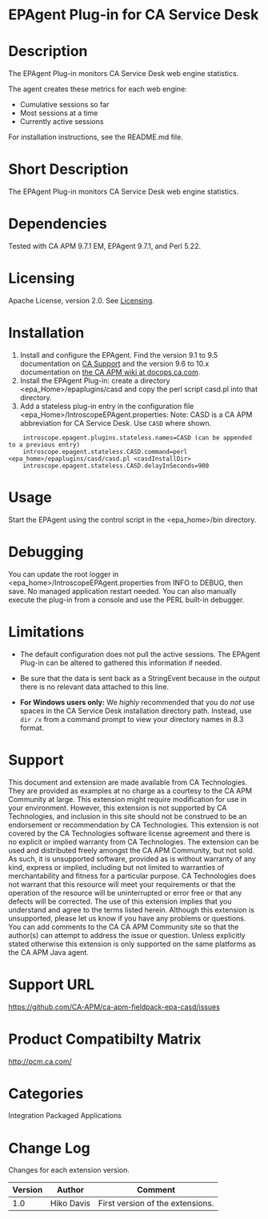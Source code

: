 # EPAgent Plug-in for CA Service Desk

# Description
The EPAgent Plug-in monitors CA Service Desk web engine statistics.

The agent creates these metrics for each web engine:
* Cumulative sessions so far
* Most sessions at a time
* Currently active sessions

For installation instructions, see the README.md file.

# Short Description
The EPAgent Plug-in monitors CA Service Desk web engine statistics.

# Dependencies
Tested with CA APM 9.7.1 EM, EPAgent 9.7.1, and Perl 5.22.

# Licensing
Apache License, version 2.0. See [Licensing](https://www.apache.org/licenses/LICENSE-2.0).

# Installation

1. Install and configure the EPAgent.
Find the version 9.1 to 9.5 documentation on [CA Support](https://support.ca.com) and the version 9.6 to 10.x documentation on [the CA APM wiki at docops.ca.com](https://docops.ca.com/display/APMDEVOPS).
2. Install the EPAgent Plug-in: create a directory \<epa_Home\>/epaplugins/casd and copy the perl script casd.pl into that directory.
3. Add a stateless plug-in entry in the configuration file \<epa_Home\>/IntroscopeEPAgent.properties:
Note: CASD is a CA APM abbreviation for CA Service Desk. Use ``CASD`` where shown.

```
	introscope.epagent.plugins.stateless.names=CASD (can be appended to a previous entry)
	introscope.epagent.stateless.CASD.command=perl <epa_home>/epaplugins/casd/casd.pl <casdInstallDir>
	introscope.epagent.stateless.CASD.delayInSeconds=900
```

# Usage
Start the EPAgent using the control script in the \<epa_home\>/bin directory.

# Debugging
You can update the root logger in \<epa_home\>/IntroscopeEPAgent.properties from INFO to DEBUG, then save. No managed application restart needed.
You can also manually execute the plug-in from a console and use the PERL built-in debugger.

# Limitations
* The default configuration does not pull the active sessions. The EPAgent Plug-in can be altered to gathered this information if needed.
* Be sure that the data is sent back as a StringEvent because in the output there is no relevant data attached to this line.

* **For Windows users only:**
We *highly* recommended that you do *not* use spaces in the CA Service Desk installation directory path.
Instead, use ``dir /x`` from a command prompt to view your directory names in 8.3 format.

# Support
This document and extension are made available from CA Technologies. They are provided as examples at no charge as a courtesy to the CA APM Community at large. This extension might require modification for use in your environment. However, this extension is not supported by CA Technologies, and inclusion in this site should not be construed to be an endorsement or recommendation by CA Technologies. This extension is not covered by the CA Technologies software license agreement and there is no explicit or implied warranty from CA Technologies. The extension can be used and distributed freely amongst the CA APM Community, but not sold. As such, it is unsupported software, provided as is without warranty of any kind, express or implied, including but not limited to warranties of merchantability and fitness for a particular purpose. CA Technologies does not warrant that this resource will meet your requirements or that the operation of the resource will be uninterrupted or error free or that any defects will be corrected. The use of this extension implies that you understand and agree to the terms listed herein.
Although this extension is unsupported, please let us know if you have any problems or questions. You can add comments to the CA CA APM Community site so that the author(s) can attempt to address the issue or question.
Unless explicitly stated otherwise this extension is only supported on the same platforms as the CA APM Java agent.

# Support URL
https://github.com/CA-APM/ca-apm-fieldpack-epa-casd/issues

# Product Compatibilty Matrix
http://pcm.ca.com/

# Categories
Integration Packaged Applications

# Change Log
Changes for each extension version.

Version | Author | Comment
--------|--------|--------
1.0 | Hiko Davis | First version of the extensions.
